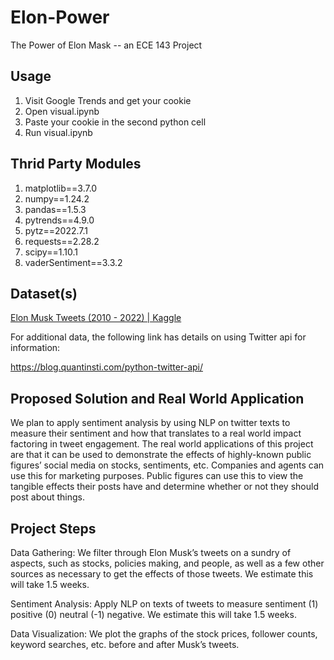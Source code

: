 # Elon-Power
The Power of Elon Mask -- an ECE 143 Project

## Usage

1. Visit Google Trends and get your cookie
2. Open visual.ipynb
3. Paste your cookie in the second python cell
4. Run visual.ipynb

## Thrid Party Modules

1. matplotlib==3.7.0
2. numpy==1.24.2
3. pandas==1.5.3
4. pytrends==4.9.0
5. pytz==2022.7.1
6. requests==2.28.2
7. scipy==1.10.1
8. vaderSentiment==3.3.2

## Dataset(s)

[Elon Musk Tweets (2010 - 2022) | Kaggle](https://www.kaggle.com/datasets/ayhmrba/elon-musk-tweets-2010-2021?select=2016.csv)

For additional data, the following link has details on using Twitter api for information:

https://blog.quantinsti.com/python-twitter-api/

## Proposed Solution and Real World Application

We plan to apply sentiment analysis by using NLP on twitter texts to measure their sentiment and how that translates to a real world impact factoring in tweet engagement. The real world applications of this project are that it can be used to demonstrate the effects of highly-known public figures’ social media on stocks, sentiments, etc. Companies and agents can use this for marketing purposes. Public figures can use this to view the tangible effects their posts have and determine whether or not they should post about things. 

## Project Steps

Data Gathering: We filter through Elon Musk’s tweets on a sundry of aspects, such as stocks, policies making, and people, as well as a few other sources as necessary to get the effects of those tweets. We estimate this will take 1.5 weeks.

Sentiment Analysis: Apply NLP on texts of tweets to measure sentiment (1) positive (0) neutral (-1) negative. We estimate this will take 1.5 weeks. 

Data Visualization: We plot the graphs of the stock prices, follower counts, keyword searches, etc. before and after Musk’s tweets.
 




